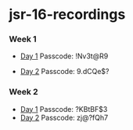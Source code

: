 # jsr-16-recordings

### Week 1

- [Day 1](https://generalassembly.zoom.us/rec/share/qEYODkl7Aav0kaKZVRzSz5a2M_qa1IcgApZ1VCMUf-mfFFeKZvTGgPJK3DHbxvnB.P8IsXnPR6q7oKVuH) Passcode: !Nv3t@R9

- [Day 2](https://generalassembly.zoom.us/rec/share/svzTASA2bxijMAqleYmgT1XC8ooEv9HgiCUm3fP_6e4ZsgK7t_R-3eq5vDHK2T9B.bJiseYuUz_K--BkG) Passcode: 9.dCQe$?

### Week 2

- [Day 1](https://generalassembly.zoom.us/rec/share/sqz2nbhNeYOLRIGA6-fnFjYbedPDJtAdUrlJ8ybHeArUrybZwEoKQW6JN6QKNV-3.nz_rWomz5h0rtYmp) Passcode: ?KBtBF$3
- [Day 2](https://generalassembly.zoom.us/rec/share/H3pOQKdx60quZng-JqQHlhD9nhZlYr-aIw4t3a6sxXtyLPlkqGsj5lfJZkTSVFX8.DHRjh0X1oZJpjv4V) Passcode: zj@?fQh7
